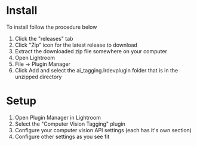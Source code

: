 # Install
To install follow the procedure below

1. Click the "releases" tab
1. Click "Zip" icon for the latest release to download
1. Extract the downloaded zip file somewhere on your computer
1. Open Lightroom
1. File -> Plugin Manager
1. Click Add and select the ai_tagging.lrdevplugin folder that is in the unzipped directory

# Setup
1. Open Plugin Manager in Lightroom
1. Select the "Computer Vision Tagging" plugin
1. Configure your computer vision API settings (each has it's own section)
1. Configure other settings as you see fit